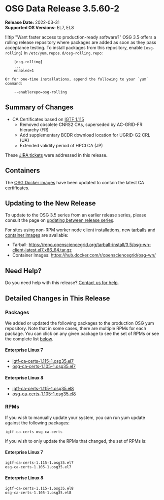 OSG Data Release 3.5.60-2
=========================

**Release Date:** 2022-03-31    
**Supported OS Versions:** EL7, EL8

!!!tip "Want faster access to production-ready software?"
    OSG 3.5 offers a rolling release repository where packages are added as soon as they pass acceptance testing.
    To install packages from this repository, enable `[osg-rolling]` in `/etc/yum.repos.d/osg-rolling.repo`:

        [osg-rolling]
        ...
        enabled=1

    Or for one-time installations, append the following to your `yum` command:

        --enablerepo=osg-rolling

Summary of Changes
------------------

-   CA Certificates based on [IGTF 1.115](http://dist.eugridpma.info/distribution/igtf/current/CHANGES)
    -    Removed obsolete CNRS2 CAs, superseded by AC-GRID-FR hierarchy (FR)
    -    Add supplementary BCDR download location for UGRID-G2 CRL (UA)
    -    Extended validity period of HPCI CA (JP)

These [JIRA tickets](https://opensciencegrid.atlassian.net/issues/?jql=project%20%3D%20SOFTWARE%20AND%20fixVersion%20%3D%203.5.60-2%20ORDER%20BY%20priority%20DESC%2C%20key%20DESC) were addressed in this release.

Containers
----------

The [OSG Docker images](https://hub.docker.com/u/opensciencegrid/) have been updated to contain the latest CA certificates.

Updating to the New Release
---------------------------

To update to the OSG 3.5 series from an earlier release series, please consult the page on
[updating between release series](../updating-to-osg-35.md).

For sites using non-RPM worker node client installations, new [tarballs](../../worker-node/install-wn-tarball.md) and
[container images](../../worker-node/using-wn-containers.md) are available:

- Tarball: <https://repo.opensciencegrid.org/tarball-install/3.5/osg-wn-client-latest.el7.x86_64.tar.gz>
- Container Images: <https://hub.docker.com/r/opensciencegrid/osg-wn/>

Need Help?
----------

Do you need help with this release? [Contact us for help](../../common/help.md).

Detailed Changes in This Release
--------------------------------

### Packages

We added or updated the following packages to the production OSG yum repository.
Note that in some cases, there are multiple RPMs for each package.
You can click on any given package to see the set of RPMs or see the complete list [below](#rpms).

#### Enterprise Linux 7

-   [igtf-ca-certs-1.115-1.osg35.el7](https://koji.chtc.wisc.edu/koji/search?match=glob&type=build&terms=igtf-ca-certs-1.115-1.osg35.el7)
-   [osg-ca-certs-1.105-1.osg35.el7](https://koji.chtc.wisc.edu/koji/search?match=glob&type=build&terms=osg-ca-certs-1.105-1.osg35.el7)

#### Enterprise Linux 8

-   [igtf-ca-certs-1.115-1.osg35.el8](https://koji.chtc.wisc.edu/koji/search?match=glob&type=build&terms=igtf-ca-certs-1.115-1.osg35.el8)
-   [osg-ca-certs-1.105-1.osg35.el8](https://koji.chtc.wisc.edu/koji/search?match=glob&type=build&terms=osg-ca-certs-1.105-1.osg35.el8)

### RPMs

If you wish to manually update your system, you can run yum update against the following packages:

    igtf-ca-certs osg-ca-certs 

If you wish to only update the RPMs that changed, the set of RPMs is:

#### Enterprise Linux 7

``` file
igtf-ca-certs-1.115-1.osg35.el7
osg-ca-certs-1.105-1.osg35.el7
```

#### Enterprise Linux 8

``` file
igtf-ca-certs-1.115-1.osg35.el8
osg-ca-certs-1.105-1.osg35.el8
```
